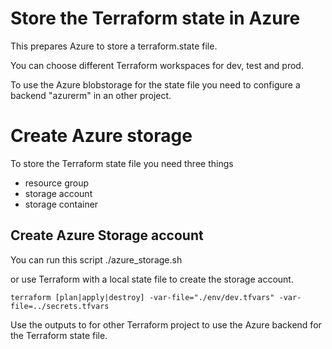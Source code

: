 # Store the Terraform state in Azure
This prepares Azure to store a terraform.state file.

You can choose different Terraform workspaces for dev, test and prod.

To use the Azure blobstorage for the state file you need to configure a backend "azurerm" in an other project.

# Create Azure storage
To store the Terraform state file you need three things

- resource group
- storage account
- storage container

## Create Azure Storage account
You can run this script
    ./azure_storage.sh

or use Terraform with a local state file to create the storage account.

    terraform [plan|apply|destroy] -var-file="./env/dev.tfvars" -var-file=../secrets.tfvars

Use the outputs to for other Terraform project to use the Azure backend for the Terraform state file.
